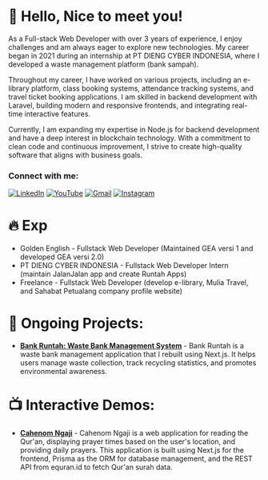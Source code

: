 # 👋 Hello, Nice to meet you!

As a Full-stack Web Developer with over 3 years of experience, I enjoy challenges and am always eager to explore new technologies. My career began in 2021 during an internship at PT DIENG CYBER INDONESIA, where I developed a waste management platform (bank sampah).

Throughout my career, I have worked on various projects, including an e-library platform, class booking systems, attendance tracking systems, and travel ticket booking applications. I am skilled in backend development with Laravel, building modern and responsive frontends, and integrating real-time interactive features.

Currently, I am expanding my expertise in Node.js for backend development and have a deep interest in blockchain technology. With a commitment to clean code and continuous improvement, I strive to create high-quality software that aligns with business goals.

<h3 align="left">Connect with me:</h3>

[![LinkedIn](https://img.shields.io/badge/LinkedIn-%230077B5.svg?logo=linkedin&logoColor=white)](https://www.linkedin.com/in/adhinnnugroho/)
[![YouTube](https://img.shields.io/badge/YouTube-%23FF0000.svg?logo=YouTube&logoColor=white)](https://www.youtube.com/channel/UCHF6XCOb1Qa7IsiMEN1fGJw)
[![Gmail](https://img.shields.io/badge/-Gmail-red?logo=gmail&logoColor=white)](mailto:adhinnnugroho@gmail.com)
[![Instagram](https://img.shields.io/badge/Instagram-%23E4405F.svg?logo=Instagram&logoColor=white)](https://instagram.com/adhinnnugroho)

# 🔥 Exp

- Golden English - Fullstack Web Developer (Maintained GEA versi 1 and developed GEA versi 2.0)
- PT DIENG CYBER INDONESIA - Fullstack Web Developer Intern (maintain JalanJalan app and create Runtah Apps)
- Freelance - Fullstack Web Developer (develop e-library, Mulia Travel, and Sahabat Petualang company profile website)

# 🌟 Ongoing Projects:

- **[Bank Runtah: Waste Bank Management System](https://github.com/adhinnnugroho/BANK-RUNTAH)** - Bank Runtah is a waste bank management application that I rebuilt using Next.js. It helps users manage waste collection, track recycling statistics, and promotes environmental awareness.

# 📺 Interactive Demos:
- **[Cahenom Ngaji](https://github.com/adhinnnugroho/CAHNOMNGAJI)** - Cahenom Ngaji is a web application for reading the Qur'an, displaying prayer times based on the user's location, and providing daily prayers. This application is built using Next.js for the frontend, Prisma as the ORM for database management, and the REST API from equran.id to fetch Qur'an surah data.
